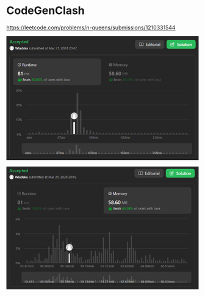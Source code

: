 # CodeGenClash

https://leetcode.com/problems/n-queens/submissions/1210331544

![runtime](./images/leetcodesummary/runtime.png)

![memory](./images/leetcodesummary/memory.png)